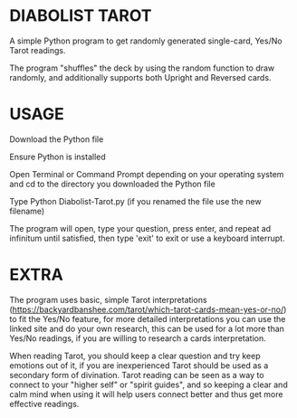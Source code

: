 # DIABOLIST TAROT
A simple Python program to get randomly generated single-card, Yes/No Tarot readings.

The program "shuffles" the deck by using the random function to draw randomly, and additionally supports both Upright and Reversed cards.


# USAGE

Download the Python file

Ensure Python is installed

Open Terminal or Command Prompt depending on your operating system and cd to the directory you downloaded the Python file

Type Python Diabolist-Tarot.py (if you renamed the file use the new filename)

The program will open, type your question, press enter, and repeat ad infinitum until satisfied, then type 'exit' to exit or use a keyboard interrupt.

# EXTRA

The program uses basic, simple Tarot interpretations (https://backyardbanshee.com/tarot/which-tarot-cards-mean-yes-or-no/) to fit the Yes/No feature, for more detailed interpretations you can use the linked site and do your own research, this can be used for a lot more than Yes/No readings, if you are willing to research a cards interpretation.

When reading Tarot, you should keep a clear question and try keep emotions out of it, if you are inexperienced Tarot should be used as a secondary form of divination. Tarot reading can be seen as a way to connect to your "higher self" or "spirit guides", and so keeping a clear and calm mind when using it will help users connect better and thus get more effective readings.

